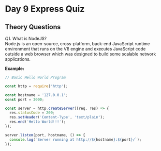 # Day 9 Express Quiz 

## **Theory Questions** 

_Q1._ What is NodeJS?<br>
Node.js is an open-source, cross-platform, 
back-end JavaScript runtime environment that runs on the V8 engine and executes JavaScript code outside a web browser 
which was designed to build some scalable network applications.


**Example:**
```js
// Basic Hello World Program

const http = require('http');

const hostname = '127.0.0.1';
const port = 3000;

const server = http.createServer((req, res) => {
  res.statusCode = 200;
  res.setHeader('Content-Type', 'text/plain');
  res.end('Hello World!!!');
});

server.listen(port, hostname, () => {
  console.log(`Server running at http://${hostname}:${port}/`);
});
```
